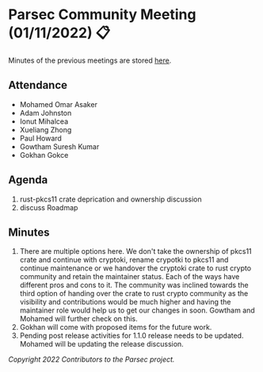 # Parsec Community Meeting (01/11/2022) 📋

Minutes of the previous meetings are stored
[here](https://github.com/parallaxsecond/community/tree/main/minutes).

## Attendance

- Mohamed Omar Asaker
- Adam Johnston
- Ionut Mihalcea
- Xueliang Zhong
- Paul Howard
- Gowtham Suresh Kumar
- Gokhan Gokce

## Agenda

1. rust-pkcs11 crate deprication and ownership discussion
2. discuss Roadmap

## Minutes

1. There are multiple options here. We don't take the ownership of pkcs11 crate and continue with
   cryptoki, rename crypotki to pkcs11 and continue maintenance or we handover the cryptoki crate to
   rust crypto community and retain the maintainer status. Each of the ways have different pros and
   cons to it. The community was inclined towards the third option of handing over the crate to rust
   crypto community as the visibility and contributions would be much higher and having the
   maintainer role would help us to get our changes in soon. Gowtham and Mohamed will further check
   on this.
2. Gokhan will come with proposed items for the future work.
3. Pending post release activities for 1.1.0 release needs to be updated. Mohamed will be updating
   the release discussion.

*Copyright 2022 Contributors to the Parsec project.*

